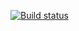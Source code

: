 [![Build status](https://ci.appveyor.com/api/projects/status/54ru6cww49alil3u?svg=true)](https://ci.appveyor.com/project/akry67/carddelivery)